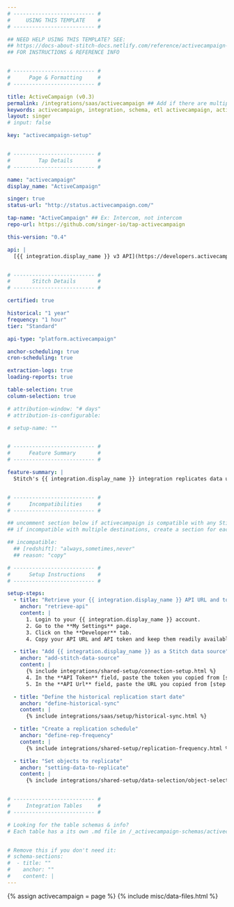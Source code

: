 ```yaml
---
# -------------------------- #
#     USING THIS TEMPLATE    #
# -------------------------- #

## NEED HELP USING THIS TEMPLATE? SEE:
## https://docs-about-stitch-docs.netlify.com/reference/activecampaign-templates/saas/
## FOR INSTRUCTIONS & REFERENCE INFO


# -------------------------- #
#      Page & Formatting     #
# -------------------------- #

title: ActiveCampaign (v0.3)
permalink: /integrations/saas/activecampaign ## Add if there are multiple versions: /vVERSION
keywords: activecampaign, integration, schema, etl activecampaign, activecampaign etl, activecampaign schema
layout: singer
# input: false

key: "activecampaign-setup"


# -------------------------- #
#         Tap Details        #
# -------------------------- #

name: "activecampaign"
display_name: "ActiveCampaign"

singer: true
status-url: "http://status.activecampaign.com/"

tap-name: "ActiveCampaign" ## Ex: Intercom, not intercom
repo-url: https://github.com/singer-io/tap-activecampaign

this-version: "0.4"

api: |
  [{{ integration.display_name }} v3 API](https://developers.activecampaign.com/reference#overview){:target="new"}


# -------------------------- #
#       Stitch Details       #
# -------------------------- #

certified: true 

historical: "1 year"
frequency: "1 hour"
tier: "Standard"

api-type: "platform.activecampaign"

anchor-scheduling: true
cron-scheduling: true

extraction-logs: true
loading-reports: true

table-selection: true
column-selection: true

# attribution-window: "# days"
# attribution-is-configurable: 

# setup-name: ""


# -------------------------- #
#      Feature Summary       #
# -------------------------- #

feature-summary: |
  Stitch's {{ integration.display_name }} integration replicates data using the {{ integration.api | flatify | strip }}. Refer to the [Schema](#schema) section for a list of objects available for replication.


# -------------------------- #
#      Incompatibilities     #
# -------------------------- #

## uncomment section below if activecampaign is compatible with any Stitch destinations
## if incompatible with multiple destinations, create a section for each destination

## incompatible:
  ## [redshift]: "always,sometimes,never"
  ## reason: "copy" 

# -------------------------- #
#      Setup Instructions    #
# -------------------------- #

setup-steps:
  - title: "Retrieve your {{ integration.display_name }} API URL and token"
    anchor: "retrieve-api"
    content: |
      1. Login to your {{ integration.display_name }} account.
      2. Go to the **My Settings** page.
      3. Click on the **Developer** tab.
      4. Copy your API URL and API token and keep them readily available for the next step.

  - title: "Add {{ integration.display_name }} as a Stitch data source"
    anchor: "add-stitch-data-source"
    content: |
      {% include integrations/shared-setup/connection-setup.html %}
      4. In the **API Token** field, paste the token you copied from [step 1](#retrieve-api).
      5. In the **API Url** field, paste the URL you copied from [step 1](#retrieve-api).

  - title: "Define the historical replication start date"
    anchor: "define-historical-sync"
    content: |
      {% include integrations/saas/setup/historical-sync.html %}

  - title: "Create a replication schedule"
    anchor: "define-rep-frequency"
    content: |
      {% include integrations/shared-setup/replication-frequency.html %}

  - title: "Set objects to replicate"
    anchor: "setting-data-to-replicate"
    content: |
      {% include integrations/shared-setup/data-selection/object-selection.html %} 


# -------------------------- #
#     Integration Tables     #
# -------------------------- #

# Looking for the table schemas & info?
# Each table has a its own .md file in /_activecampaign-schemas/activecampaign


# Remove this if you don't need it:
# schema-sections:
#  - title: ""
#    anchor: ""
#    content: |
---
```

{% assign activecampaign = page %}
{% include misc/data-files.html %}
